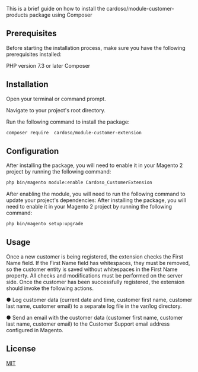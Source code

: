 This is a brief guide on how to install the cardoso/module-customer-products package using Composer

## Prerequisites
Before starting the installation process, make sure you have the following prerequisites installed:

PHP version 7.3 or later
Composer

## Installation

Open your terminal or command prompt.

Navigate to your project's root directory.

Run the following command to install the package:

```bash
composer require  cardoso/module-customer-extension
```
## Configuration
After installing the package, you will need to enable it in your Magento 2 project by running the following command:
```bash
php bin/magento module:enable Cardoso_CustomerExtension
```
After enabling the module, you will need to run the following command to update your project's dependencies:
After installing the package, you will need to enable it in your Magento 2 project by running the following command:
```bash
php bin/magento setup:upgrade
```


## Usage
 Once a new
customer is being registered, the extension checks the First Name field. If the First
Name field has whitespaces, they must be removed, so the customer entity is saved
without whitespaces in the First Name property. All checks and modifications must be
performed on the server side.
Once the customer has been successfully registered, the extension should invoke the
following actions.

● Log customer data (current date and time, customer first name, customer last
name, customer email) to a separate log file in the var/log directory.

● Send an email with the customer data (customer first name, customer last name,
customer email) to the Customer Support email address configured in Magento.

## License

[MIT](https://choosealicense.com/licenses/mit/)